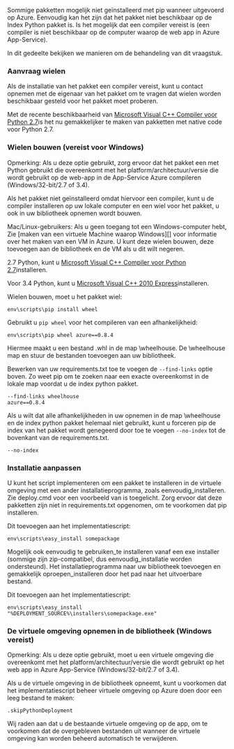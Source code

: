 Sommige pakketten mogelijk niet geïnstalleerd met pip wanneer uitgevoerd op Azure.  Eenvoudig kan het zijn dat het pakket niet beschikbaar op de Index Python pakket is.  Is het mogelijk dat een compiler vereist is (een compiler is niet beschikbaar op de computer waarop de web app in Azure App-Service).

In dit gedeelte bekijken we manieren om de behandeling van dit vraagstuk.

### <a name="request-wheels"></a>Aanvraag wielen

Als de installatie van het pakket een compiler vereist, kunt u contact opnemen met de eigenaar van het pakket om te vragen dat wielen worden beschikbaar gesteld voor het pakket moet proberen.

Met de recente beschikbaarheid van [Microsoft Visual C++ Compiler voor Python 2.7][]is het nu gemakkelijker te maken van pakketten met native code voor Python 2.7.

### <a name="build-wheels-requires-windows"></a>Wielen bouwen (vereist voor Windows)

Opmerking: Als u deze optie gebruikt, zorg ervoor dat het pakket een met Python gebruikt die overeenkomt met het platform/architectuur/versie die wordt gebruikt op de web-app in de App-Service Azure compileren (Windows/32-bit/2.7 of 3.4).

Als het pakket niet geïnstalleerd omdat hiervoor een compiler, kunt u de compiler installeren op uw lokale computer en een wiel voor het pakket, u ook in uw bibliotheek opnemen wordt bouwen.

Mac/Linux-gebruikers: Als u geen toegang tot een Windows-computer hebt, Zie [maken van een virtuele Machine waarop Windows][] voor informatie over het maken van een VM in Azure.  U kunt deze wielen bouwen, deze toevoegen aan de bibliotheek en de VM als u dit wilt negeren. 

2.7 Python, kunt u [Microsoft Visual C++ Compiler voor Python 2.7][]installeren.

Voor 3.4 Python, kunt u [Microsoft Visual C++ 2010 Express][]installeren.

Wielen bouwen, moet u het pakket wiel:

    env\scripts\pip install wheel

Gebruikt u `pip wheel` voor het compileren van een afhankelijkheid:

    env\scripts\pip wheel azure==0.8.4

Hiermee maakt u een bestand .whl in de map \wheelhouse.  De \wheelhouse map en stuur de bestanden toevoegen aan uw bibliotheek.

Bewerken van uw requirements.txt toe te voegen de `--find-links` optie boven. Zo weet pip om te zoeken naar een exacte overeenkomst in de lokale map voordat u de index python pakket.

    --find-links wheelhouse
    azure==0.8.4

Als u wilt dat alle afhankelijkheden in uw opnemen in de map \wheelhouse en de index python pakket helemaal niet gebruikt, kunt u forceren pip de index van het pakket wordt genegeerd door toe te voegen `--no-index` tot de bovenkant van de requirements.txt.

    --no-index

### <a name="customize-installation"></a>Installatie aanpassen

U kunt het script implementeren om een pakket te installeren in de virtuele omgeving met een ander installatieprogramma, zoals eenvoudig\_installeren.  Zie deploy.cmd voor een voorbeeld van is toegelicht.  Zorg ervoor dat deze pakketten zijn niet in requirements.txt opgenomen, om te voorkomen dat pip installeren.

Dit toevoegen aan het implementatiescript:

    env\scripts\easy_install somepackage

Mogelijk ook eenvoudig te gebruiken\_te installeren vanaf een exe installer (sommige zijn zip-compatibel, dus eenvoudig\_installatie worden ondersteund).  Het installatieprogramma naar uw bibliotheek toevoegen en gemakkelijk oproepen\_installeren door het pad naar het uitvoerbare bestand.

Dit toevoegen aan het implementatiescript:

    env\scripts\easy_install "%DEPLOYMENT_SOURCE%\installers\somepackage.exe"

### <a name="include-the-virtual-environment-in-the-repository-requires-windows"></a>De virtuele omgeving opnemen in de bibliotheek (Windows vereist)

Opmerking: Als u deze optie gebruikt, moet u een virtuele omgeving die overeenkomt met het platform/architectuur/versie die wordt gebruikt op het web app in Azure App-Service (Windows/32-bit/2.7 of 3.4).

Als u de virtuele omgeving in de bibliotheek opneemt, kunt u voorkomen dat het implementatiescript beheer virtuele omgeving op Azure doen door een leeg bestand te maken:

    .skipPythonDeployment

Wij raden aan dat u de bestaande virtuele omgeving op de app, om te voorkomen dat de overgebleven bestanden uit wanneer de virtuele omgeving kan worden beheerd automatisch te verwijderen.


[Maak een virtuele Machine met Windows]: http://azure.microsoft.com/documentation/articles/virtual-machines-windows-hero-tutorial/
[Microsoft Visual C++ Compiler voor Python 2.7]: http://aka.ms/vcpython27
[Microsoft Visual C++ 2010 Express]: http://go.microsoft.com/?linkid=9709949
